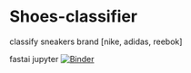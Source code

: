 # Shoes-classifier

classify sneakers brand [nike, adidas, reebok]

fastai
jupyter
[![Binder](https://mybinder.org/badge_logo.svg)](https://mybinder.org/v2/gh/freemjstudio/Shoes-classifier.git/master)

